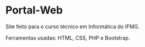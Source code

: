 # Portal-Web
Site feito para o curso técnico em Informática do IFMG.

Ferramentas usadas: HTML, CSS, PHP e Bootstrap.
